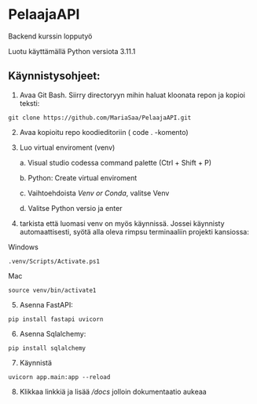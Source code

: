 # PelaajaAPI
Backend kurssin lopputyö

Luotu käyttämällä Python versiota 3.11.1

## Käynnistysohjeet:
1. Avaa Git Bash. Siirry directoryyn mihin haluat kloonata repon ja kopioi teksti:
```
git clone https://github.com/MariaSaa/PelaajaAPI.git 
```
2. Avaa kopioitu repo koodieditoriin ( code . -komento)
3. Luo virtual enviroment (venv)
    
    a. Visual studio codessa command palette (Ctrl + Shift + P)
    
    b. Python: Create virtual enviroment
    
    c. Vaihtoehdoista _Venv or Conda_, valitse Venv
    
    d. Valitse Python versio ja enter
    
4. tarkista että luomasi venv on myös käynnissä. Jossei käynnisty automaattisesti, syötä alla oleva rimpsu terminaaliin projekti kansiossa:

Windows
```
.venv/Scripts/Activate.ps1
```
Mac
```
source venv/bin/activate1
```

5. Asenna FastAPI:
```
pip install fastapi uvicorn
```
6. Asenna Sqlalchemy: 
```
pip install sqlalchemy
```
7. Käynnistä
```
uvicorn app.main:app --reload
```
8. Klikkaa linkkiä ja lisää _/docs_ jolloin dokumentaatio aukeaa

